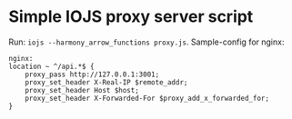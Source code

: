 # Simple IOJS proxy server script

Run: `iojs --harmony_arrow_functions proxy.js`. Sample-config for nginx:
```
nginx:
location ~ ^/api.*$ {
	proxy_pass http://127.0.0.1:3001;
	proxy_set_header X-Real-IP $remote_addr;
	proxy_set_header Host $host;
	proxy_set_header X-Forwarded-For $proxy_add_x_forwarded_for;
}
 ```